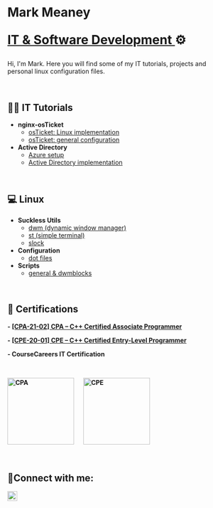 <h1>Mark Meaney <p><a href="https://www.linkedin.com/in/mark-meaney-176280354/"> IT & Software Development </a>⚙️</h1>
<p>Hi, I'm Mark. Here you will find some of my IT tutorials, projects and personal linux configuration files.</p>
<p> &emsp; </p>



<h2>👨‍💻 IT Tutorials</h2>

- <b>nginx-osTicket</b>
  - [osTicket: Linux implementation](https://github.com/saus23/osTicket-nginx)
  - [osTicket: general configuration](https://github.com/saus23/osTicket-nginx/tree/main/config)
- <b>Active Directory</b>
  - [Azure setup](https://github.com/saus23/AD-Lab)
  - [Active Directory implementation](https://github.com/saus23/AD-Lab/tree/main/GPO)
<p> &emsp; </p>

 
<h2>💻 Linux</h2>

- <b>Suckless Utils</b>
  - [dwm (dynamic window manager)](https://github.com/saus23/dwm)
  - [st (simple terminal)](https://github.com/saus23/st)
  - [slock](https://github.com/saus23/slock)
- <b>Configuration</b>
  - [dot files](https://github.com/saus23/dots)
- <b>Scripts</b>
  - [general & dwmblocks](https://github.com/saus23/scripts)

<p> &emsp; </p>

<h2>📜 Certifications</h2>
<b><p>- <a href="https://verify.openedg.org/?id=AA9J.rGRN.LGBN"> [CPA-21-02] CPA – C++ Certified Associate Programmer</a><b>

<b><p>- <a href="https://verify.openedg.org/?id=1Pm7.81zY.r4jm"> [CPE-20-01] CPE – C++ Certified Entry-Level Programmer</a><b>


<b><p>- CourseCareers IT Certification</b></p>

<p> &emsp; </p>

[<img src="https://images.credly.com/images/01cbdda3-ce36-439a-867d-310b13f99bc7/image.png" alt="CPA" width="150"/>](https://www.credly.com/badges/e27f0684-ff3b-4319-9ff2-ca122c88a69c/public_url) &emsp; [<img src="https://images.credly.com/images/51720c50-39e4-41f5-abe5-c4ae12b8e26c/image.png" alt="CPE" width="150"/>](https://www.credly.com/badges/4f03b57f-1416-4037-be49-5e7a8e3fee06/public_url)


<p> &emsp; </p>





<h2>🤳Connect with me:</h2>


[<img align="left" alt="Josh | LinkedIn" width="22px" src="https://cdn.jsdelivr.net/npm/simple-icons@v3/icons/linkedin.svg" />][linkedin]

[linkedin]: https://www.linkedin.com/in/mark-meaney-176280354/


